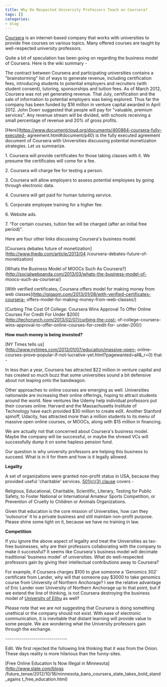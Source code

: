```yaml
---
title: Why Do Respected University Professors Teach on Coursera?
tags: []
categories:
- blog
---
```

[Coursera](http://en.wikipedia.org/wiki/Coursera) is an internet-based company
that works with universities to provide free courses on various topics. Many
offered courses are taught by well-respected university professors.
<!--more-->

Quite a bit of speculation has been going on regarding the business model of
Coursera. Here is the wiki summary -

>

The contract between Coursera and participating universities contains a
"brainstorming" list of ways to generate revenue, including certification
fees, introducing students to potential employers and recruiters (with student
consent), tutoring, sponsorships and tuition fees. As of March 2012, Coursera
was not yet generating revenue. That July, certification and the sale of
information to potential employers was being explored. Thus far the company
has been funded by $16 million in venture capital awarded in April 2012. John
Doerr suggested that people will pay for "valuable, premium services". Any
revenue stream will be divided, with schools receiving a small percentage of
revenue and 20% of gross profits.

[Here](https://www.documentcloud.org/documents/400864-coursera-fully-executed-
agreement.html#document/p40) is the fully executed agreement document of
Coursera with Universities discussing potential monetization strategies. Let
us summarize.

1\. Coursera will provide certificates for those taking classes with it. We
presume the certificates will come for a fee.

2\. Coursera will charge fee for testing a person.

3\. Coursera will allow employers to assess potential employees by going
through electronic data.

4\. Coursera will get paid for human tutoring service.

5\. Corporate employee training for a higher fee.

6\. Website ads.

7\. "For certain courses, tuition fee will be charged (after an initial free
period)".

Here are four other links discussing Coursera's business model.

[Coursera debates future of monetization](http://www.thedp.com/article/2013/04
/coursera-debates-future-of-monetization)

[Whats the Business Model of MOOCs Such As
Coursera?](http://socialwebqanda.com/2013/03/whats-the-business-model-of-
moocs-such-as-coursera/)

[With verified certificates, Coursera offers model for making money from web
classes](http://gigaom.com/2013/01/08/with-verified-certificates-coursera-
offers-model-for-making-money-from-web-classes/)

[Curbing The Cost Of College: Coursera Wins Approval To Offer Online Courses
For Credit For Under $200](http://techcrunch.com/2013/02/07/curbing-the-cost-
of-college-coursera-wins-approval-to-offer-online-courses-for-credit-for-
under-200/)

**How much money is being invested?**

[NY Times tells us](http://www.nytimes.com/2013/01/07/education/massive-open-
online-courses-prove-popular-if-not-lucrative-yet.html?pagewanted=all&_r=0)
that -

>

In less than a year, Coursera has attracted $22 million in venture capital and
has created so much buzz that some universities sound a bit defensive about
not leaping onto the bandwagon.

Other approaches to online courses are emerging as well. Universities
nationwide are increasing their online offerings, hoping to attract students
around the world. New ventures like Udemy help individual professors put their
courses online. Harvard and the Massachusetts Institute of Technology have
each provided $30 million to create edX. Another Stanford spinoff, Udacity,
has attracted more than a million students to its menu of massive open online
courses, or MOOCs, along with $15 million in financing.

We are actually not that concerned about Coursera's business model. Maybe the
company will be successful, or maybe the shrewd VCs will successfully dump it
on some hapless pension fund.

Our question is why university professors are helping this business to
succeed. What is in it for them and how is it legally allowed.

**Legality**

A set of organizations were granted non-profit status in USA, because they
provided useful 'charitable' services. [501(c)(3)
clause](http://en.wikipedia.org/wiki/501\(c\)_organization) covers -

>

Religious, Educational, Charitable, Scientific, Literary, Testing for Public
Safety, to Foster National or International Amateur Sports Competition, or
Prevention of Cruelty to Children or Animals Organizations.

Given that education is the core mission of Universities, how can they
'outsource' it to a private business and still maintain non-profit purpose.
Please shine some light on it, because we have no training in law.

**Competition**

If you ignore the above aspect of legality and treat the Universities as tax-
free businesses, why are their professors collaborating with the company to
make it successful? It seems like Coursera's business model will decimate
traditional 'business model' of universities. What do well-respected
professors gain by giving their intellectual contributions away to Coursera?

For example, if Coursera charges $100 to give someone a 'Genomics 302'
certificate from Lander, why will that someone pay $3000 to take genomics
course from University of Northern Anchorage? I see the relative advantage of
Eric Lander over University of Northern Anchorage up to that point, but if we
extend the line of thinking, is not Coursera destroying the business model of
[University of
Elihu](http://en.wikipedia.org/wiki/Elihu_Yale#Tenure_as_President_of_Madras)
as well?

Please note that we are not suggesting that Coursera is doing something
unethical or the company should not exist. With ease of electronic
communication, it is inevitable that distant learning will provide value to
some people. We are wondering what the University professors gain through the
exchange.

\-------------------------------

Edit. We first rejected the following link thinking that it was from the
Onion. These days reality is more hilarious than the funny-sites.

[Free Online Education Is Now Illegal in Minnesota](http://www.slate.com/blogs
/future_tense/2012/10/18/minnesota_bans_coursera_state_takes_bold_stand_agains
t_free_education.html)

